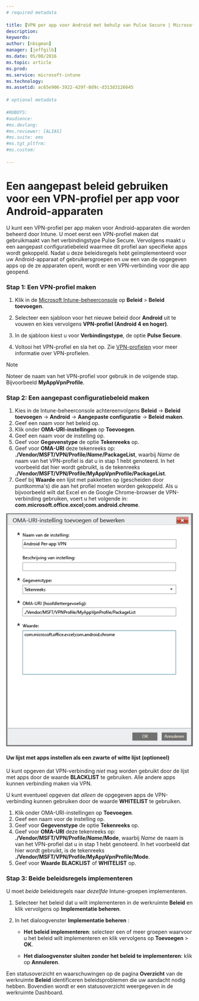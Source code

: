 ```yaml
---
# required metadata

title: [VPN per app voor Android met behulp van Pulse Secure | Microsoft Intune]
description:
keywords:
author: [nbigman]
manager: [jeffgilb]
ms.date: 05/08/2016
ms.topic: article
ms.prod:
ms.service: microsoft-intune
ms.technology:
ms.assetid: ac65e906-3922-429f-8d9c-d313d3126645

# optional metadata

#ROBOTS:
#audience:
#ms.devlang:
#ms.reviewer: [ALIAS]
#ms.suite: ems
#ms.tgt_pltfrm:
#ms.custom:

---
```


# Een aangepast beleid gebruiken voor een VPN-profiel per app voor Android-apparaten

U kunt een VPN-profiel per app maken voor Android-apparaten die worden beheerd door Intune. U moet eerst een VPN-profiel maken dat gebruikmaakt van het verbindingstype Pulse Secure. Vervolgens maakt u een aangepast configuratiebeleid waarmee dit profiel aan specifieke apps wordt gekoppeld. Nadat u deze beleidsregels hebt geïmplementeerd voor uw Android-apparaat of gebruikersgroepen en uw een van de opgegeven apps op de ze apparaten opent, wordt er een VPN-verbinding voor die app geopend. 

### Stap 1: Een VPN-profiel maken

1. Klik in de [Microsoft Intune-beheerconsole](https://manage.microsoft.com) op **Beleid** > **Beleid toevoegen**.
2. Selecteer een sjabloon voor het nieuwe beleid door **Android** uit te vouwen en kies vervolgens **VPN-profiel (Android 4 en hoger)**.

3. In de sjabloon kiest u voor **Verbindingstype**, de optie **Pulse Secure**.
4. Voltooi het VPN-profiel en sla het op. Zie [VPN-profielen](Help%20users%20connect%20to%20their%20work%20using%20VPN%20profiles%20with%20Microsoft%20Intune.md) voor meer informatie over VPN-profielen.

> [!NOTE]
Noteer de naam van het VPN-profiel voor gebruik in de volgende stap. Bijvoorbeeld **MyAppVpnProfile**.
   
### Stap 2: Een aangepast configuratiebeleid maken
    
   1. Kies in de Intune-beheerconsole achtereenvolgens **Beleid** -> **Beleid toevoegen** -> **Android** -> **Aangepaste configuratie** -> **Beleid maken**.
   2. Geef een naam voor het beleid op.
   3. Klik onder **OMA-URI-instellingen** op **Toevoegen**.
   4. Geef een naam voor de instelling op.
   5. Geef voor **Gegevenstype** de optie **Tekenreeks** op.
   6. Geef voor **OMA-URI** deze tekenreeks op: **./Vendor/MSFT/VPN/Profile/*Name*/PackageList**, waarbij *Name* de naam van het VPN-profiel is dat u in stap 1 hebt genoteerd. In het voorbeeld dat hier wordt gebruikt, is de tekenreeks **./Vendor/MSFT/VPN/Profile/MyAppVpnProfile/PackageList**.
   7.   Geef bij **Waarde** een lijst met pakketten op (gescheiden door puntkomma's) die aan het profiel moeten worden gekoppeld.  Als u bijvoorbeeld wilt dat Excel en de Google Chrome-browser de VPN-verbinding gebruiken, voert u het volgende in: **com.microsoft.office.excel;com.android.chrome**.
  

   ![Voorbeeld van een aangepast VPN-beleid per app voor Android](..\media\android_per_app_vpn_oma_uri.png) 
#### Uw lijst met apps instellen als een zwarte of witte lijst (optioneel)
U kunt opgeven dat VPN-verbinding *niet* mag worden gebruikt door de lijst met apps door de waarde **BLACKLIST** te gebruiken.  Alle andere apps kunnen verbinding maken via VPN.

U kunt eventueel opgeven dat *alleen* de opgegeven apps de VPN-verbinding kunnen gebruiken door de waarde **WHITELIST** te gebruiken.
 

1.  Klik onder OMA-URI-instellingen op **Toevoegen**.
2.  Geef een naam voor de instelling op.
3.  Geef voor **Gegevenstype** de optie **Tekenreeks** op.
4.  Geef voor **OMA-URI** deze tekenreeks op: **./Vendor/MSFT/VPN/Profile/*Name*/Mode**, waarbij *Name* de naam is van het VPN-profiel dat u in stap 1 hebt genoteerd. In het voorbeeld dat hier wordt gebruikt, is de tekenreeks **./Vendor/MSFT/VPN/Profile/MyAppVpnProfile/Mode**.
5.  Geef voor **Waarde** **BLACKLIST** of **WHITELIST** op. 


   
### Stap 3: Beide beleidsregels implementeren

U moet *beide* beleidsregels naar *dezelfde* Intune-groepen implementeren.

   1.  Selecteer het beleid dat u wilt implementeren in de werkruimte **Beleid** en klik vervolgens op **Implementatie beheren**.

2.  In het dialoogvenster **Implementatie beheren** :

    -   **Het beleid implementeren**: selecteer een of meer groepen waarvoor u het beleid wilt implementeren en klik vervolgens op **Toevoegen** &gt; **OK**.

    -   **Het dialoogvenster sluiten zonder het beleid te implementeren**: klik op **Annuleren**.

Een statusoverzicht en waarschuwingen op de pagina **Overzicht** van de werkruimte **Beleid** identificeren beleidsproblemen die uw aandacht nodig hebben. Bovendien wordt er een statusoverzicht weergegeven in de werkruimte Dashboard.



<!--HONumber=May16_HO4-->


